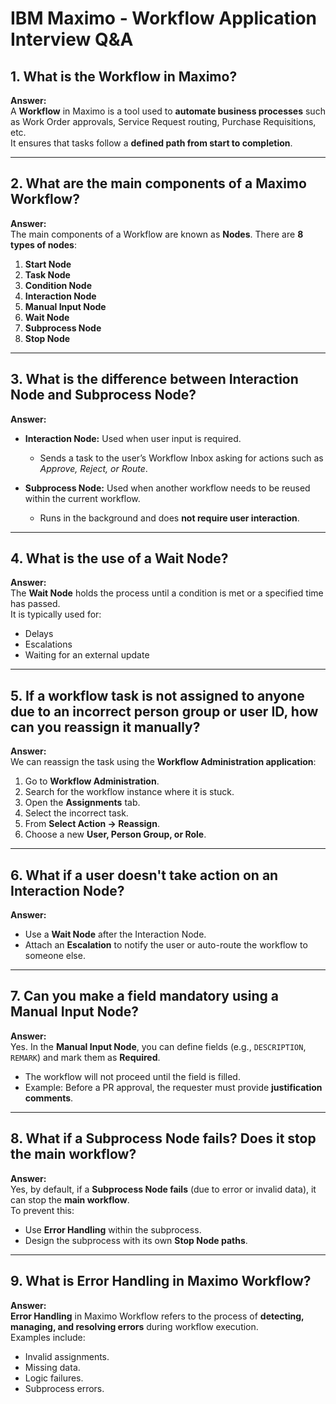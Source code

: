 # IBM Maximo - Workflow Application Interview Q&A

## 1. What is the Workflow in Maximo?
**Answer:**  
A **Workflow** in Maximo is a tool used to **automate business processes** such as Work Order approvals, Service Request routing, Purchase Requisitions, etc.  
It ensures that tasks follow a **defined path from start to completion**.

---

## 2. What are the main components of a Maximo Workflow?
**Answer:**  
The main components of a Workflow are known as **Nodes**. There are **8 types of nodes**:  
1. **Start Node**  
2. **Task Node**  
3. **Condition Node**  
4. **Interaction Node**  
5. **Manual Input Node**  
6. **Wait Node**  
7. **Subprocess Node**  
8. **Stop Node**

---

## 3. What is the difference between Interaction Node and Subprocess Node?
**Answer:**  
- **Interaction Node:** Used when user input is required.  
  - Sends a task to the user’s Workflow Inbox asking for actions such as *Approve, Reject, or Route*.  

- **Subprocess Node:** Used when another workflow needs to be reused within the current workflow.  
  - Runs in the background and does **not require user interaction**.

---

## 4. What is the use of a Wait Node?
**Answer:**  
The **Wait Node** holds the process until a condition is met or a specified time has passed.  
It is typically used for:  
- Delays  
- Escalations  
- Waiting for an external update  

---

## 5. If a workflow task is not assigned to anyone due to an incorrect person group or user ID, how can you reassign it manually?
**Answer:**  
We can reassign the task using the **Workflow Administration application**:  
1. Go to **Workflow Administration**.  
2. Search for the workflow instance where it is stuck.  
3. Open the **Assignments** tab.  
4. Select the incorrect task.  
5. From **Select Action → Reassign**.  
6. Choose a new **User, Person Group, or Role**.

---

## 6. What if a user doesn't take action on an Interaction Node?
**Answer:**  
- Use a **Wait Node** after the Interaction Node.  
- Attach an **Escalation** to notify the user or auto-route the workflow to someone else.

---

## 7. Can you make a field mandatory using a Manual Input Node?
**Answer:**  
Yes. In the **Manual Input Node**, you can define fields (e.g., `DESCRIPTION`, `REMARK`) and mark them as **Required**.  
- The workflow will not proceed until the field is filled.  
- Example: Before a PR approval, the requester must provide **justification comments**.

---

## 8. What if a Subprocess Node fails? Does it stop the main workflow?
**Answer:**  
Yes, by default, if a **Subprocess Node fails** (due to error or invalid data), it can stop the **main workflow**.  
To prevent this:  
- Use **Error Handling** within the subprocess.  
- Design the subprocess with its own **Stop Node paths**.

---

## 9. What is Error Handling in Maximo Workflow?
**Answer:**  
**Error Handling** in Maximo Workflow refers to the process of **detecting, managing, and resolving errors** during workflow execution.  
Examples include:  
- Invalid assignments.  
- Missing data.  
- Logic failures.  
- Subprocess errors.  
